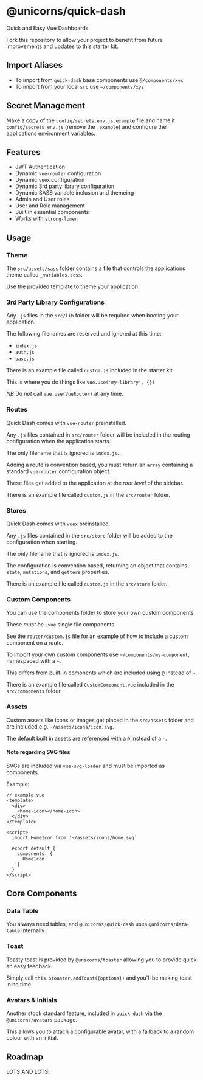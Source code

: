 # @unicorns/quick-dash

Quick and Easy Vue Dashboards

Fork this repository to allow your project to benefit from future
improvements and updates to this starter kit.

## Import Aliases

  - To import from `quick-dash` base components use `@/components/xyx`
  - To import from your local `src` use `~/components/xyz`

## Secret Management

Make a copy of the `config/secrets.env.js.example` file and name
it `config/secrets.env.js` (remove the `.example`) and configure
the applications environment variables.

## Features

  - JWT Authentication
  - Dynamic `vue-router` configuration
  - Dynamic `vuex` configuration
  - Dynamic 3rd party library configuration
  - Dynamic SASS variable inclusion and themeing
  - Admin and User roles
  - User and Role management
  - Built in essential components
  - Works with `strong-lumen`

## Usage

### Theme

The `src/assets/sass` folder contains a file that controls the
applications theme called `_variables.scss`.

Use the provided template to theme your application.

### 3rd Party Library Configurations

Any `.js` files in the `src/lib` folder will be required when
booting your application.

The following filenames are reserved and ignored at this time:

- `index.js`
- `auth.js`
- `base.js`

There is an example file called `custom.js` included in the
starter kit.

This is where you do things like `Vue.use('my-library', {})`

*NB* Do _not_ call `Vue.use(VueRouter)` at any time.

### Routes

Quick Dash comes with `vue-router` preinstalled.

Any `.js` files contained in `src/router` folder will be included
in the routing configuration when the application starts.

The only filename that is ignored is `index.js`.

Adding a route is convention based, you must return an `array`
containing a standard `vue-router` configuration object.

These files get added to the application at the _root level_ of the
sidebar.

There is an example file called `custom.js` in the `src/router`
folder.

### Stores

Quick Dash comes with `vuex` preinstalled.

Any `.js` files contained in the `src/store` folder will be added
to the configuration when starting.

The only filename that is ignored is `index.js`.

The configuration is convention based, returning an object that
contains `state`, `mutations`, and `getters` properties.

There is an example file called `custom.js` in the `src/store`
folder.

### Custom Components

You can use the components folder to store your own custom
components.

These *must be* `.vue` single file components.

See the `router/custom.js` file for an example of how to include
a custom component on a route.

To import your own custom components use `~/components/my-component`, namespaced with a `~`.

This differs from built-in comonents which are included using `@`
instead of `~`.

There is an example file called `CustomComponent.vue` included in
the `src/components` folder.

### Assets

Custom assets like icons or images get placed in the `src/assets`
folder and are included e.g. `~/assets/icons/icon.svg`.

The default built in assets are referenced with a `@` instead of
a `~`.

#### Note regarding SVG files

SVGs are included via `vue-svg-loader` and must be imported as
components.

Example:

```vue
// example.vue
<template>
  <div>
    <home-icon></home-icon>
  </div>
</template>

<script>
  import HomeIcon from '~/assets/icons/home.svg`

  export default {
    components: {
      HomeIcon
    }
  }
</script>
```

## Core Components

### Data Table

You always need tables, and `@unicorns/quick-dash` uses
`@unicorns/data-table` internally.

### Toast

Toasty toast is provided by `@unicorns/toaster` allowing you to
provide quick an easy feedback.

Simply call `this.$toaster.addToast({options})` and you'll be
making toast in no time.

### Avatars & Initials

Another stock standard feature, included in `quick-dash` via the
`@unicorns/avatars` package.

This allows you to attach a configurable avatar, with a fallback
to a random colour with an initial.

## Roadmap

LOTS AND LOTS!
